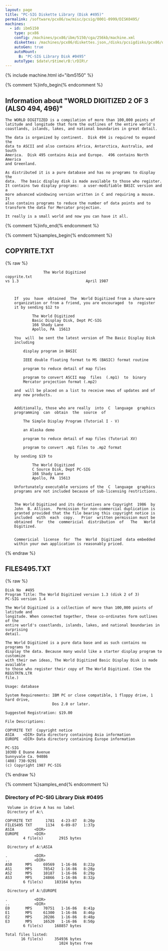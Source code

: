 ```yaml
---
layout: page
title: "PC-SIG Diskette Library (Disk #495)"
permalink: /software/pcx86/sw/misc/pcsig/0001-0999/DISK0495/
machines:
  - id: ibm5150
    type: pcx86
    config: /machines/pcx86/ibm/5150/cga/256kb/machine.xml
    diskettes: /machines/pcx86/diskettes.json,/disks/pcsigdisks/pcx86/diskettes.json
    autoGen: true
    autoMount:
      B: "PC-SIG Library Disk #0495"
    autoType: $date\r$time\rB:\rDIR\r
---
```


{% include machine.html id="ibm5150" %}

{% comment %}info_begin{% endcomment %}

## Information about "WORLD DIGITIZED 2 OF 3 (ALSO 494, 496)"

    The WORLD DIGITIZED is a compilation of more than 100,000 points of
    latitude and longitude that form the outlines of the entire world's
    coastlands, islands, lakes, and national boundaries in great detail.
    
    The data is organized by continent.  Disk 494 is required to expand the
    data to ASCII and also contains Africa, Antarctica, Australia, and South
    America.  Disk 495 contains Asia and Europe.  496 contains North
    America
    and Greenland.
    
    As distributed it is a pure database and has no programs to display the
    data.  The basic display disk is made available to those who register.
    It contains two display programs:  a user-modifiable BASIC version and a
    more advanced windowing version written in C and requiring a mouse.  It
    also contains programs to reduce the number of data points and to
    transform the data for Mercator projection.
    
    It really is a small world and now you can have it all.
{% comment %}info_end{% endcomment %}

{% comment %}samples_begin{% endcomment %}

## COPYRITE.TXT

{% raw %}
```
			     The World Digitized
copyrite.txt
vs 1.3								April 1987
	
	
	
	If  you  have  obtained  The  World Digitized from a share-ware 
	organization or from a friend, you are encouraged  to  register 
	it by sending $12 to
	
			The World Digitized
			Basic Display Disk, Dept PC-SIG
			166 Shady Lane
			Apollo, PA  15613
	
	You  will  be sent the latest version of The Basic Display Disk 
	including
	
		display program in BASIC
	
		IEEE double floating format to MS (BASIC) format routine
	
		program to reduce detail of map files
	
		program to convert ASCII map  files  (.mp1)  to  binary 
		Mercator projection format (.mp2)
	
	and  will be placed on a list to receive news of updates and of 
	any new products.

	
	Additionally, those who are really  into  C  language  graphics 
	programming  can  obtain  the  source  of
	
		The Simple Display Program (Tutorial I - V)
	
		an Alaska demo

		program to reduce detail of map files (Tutorial XV)
	
		program to convert .mp1 files to .mp2 format
	
	by sending $19 to
	
			The World Digitized
			C Source Disk, Dept PC-SIG
			166 Shady Lane
			Apollo, PA  15613
	
	Unfortunately executable versions of the  C  language  graphics 
	programs are not included because of sub-licensing restrictions.
	

	The World Digitized and its derivatives are Copyright  1986  by 
	John  B. Allison.  Permission for non-commercial duplication is 
	granted provided that the file bearing this copyright notice is 
	included  with  each  copy.   Prior  written permission must be 
	obtained  for  the  commericial  distribution  of   The   World 
	Digitized.

		
	Commericial  license  for  The  World  Digitized  data embedded 
	within your own application is reasonably priced.
```
{% endraw %}

## FILES495.TXT

{% raw %}
```
Disk No  #495
Program Title: The World Digitized version 1.3 (disk 2 of 3)
PC-SIG version 1.4
 
The World Digitized is a collection of more than 100,000 points of latitude and
longitude. When connected together, these co-ordinates form outlines of the
entire world's coastlands, islands, lakes, and national boundaries in surprising
detail.
 
The World Digitized is a pure data base and as such contains no programs to
display the data. Because many would like a starter display program to customize
with their own ideas, The World Digitized Basic Display Disk is made available
to those who register their copy of The World Digitized. (See the REGSTRTN.LTR
file.)
 
Usage: database
 
System Requirements: IBM PC or close compatible, 1 floppy drive, 1 hard drive,
                     Dos 2.0 or later.
 
Suggested Registration: $19.00
 
File Descriptions:
 
COPYRITE TXT  Copyright notice
ASIA    <DIR> Data directory containing Asia information
EUROPE  <DIR> Data directory containing Europe information
 
PC-SIG
1030D E Duane Avenue
Sunnyvale Ca. 94086
(408) 730-9291
(c) Copyright 1987 PC-SIG

```
{% endraw %}

{% comment %}samples_end{% endcomment %}

### Directory of PC-SIG Library Disk #0495

     Volume in drive A has no label
     Directory of A:\

    COPYRITE TXT      1781   4-23-87   8:20p
    FILES495 TXT      1134   6-09-87   1:37p
    ASIA         <DIR>    
    EUROPE       <DIR>    
            4 file(s)       2915 bytes

     Directory of A:\ASIA

    .            <DIR>    
    ..           <DIR>    
    AS0      MPS     69569   1-16-86   8:22p
    AS1      MPS     78542   1-16-86   8:28p
    AS2      MPS     10187   1-16-86   8:29p
    AS3      MPS     24866   1-16-86   8:32p
            6 file(s)     183164 bytes

     Directory of A:\EUROPE

    .            <DIR>    
    ..           <DIR>    
    E0       MPS     70751   1-16-86   8:41p
    E1       MPS     61300   1-16-86   8:46p
    E2       MPS     20286   1-16-86   8:48p
    E3       MPS     16520   1-16-86   8:50p
            6 file(s)     168857 bytes

    Total files listed:
           16 file(s)     354936 bytes
                            1024 bytes free
